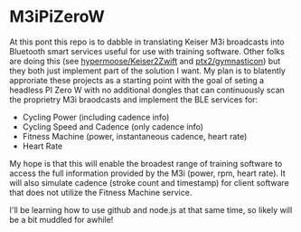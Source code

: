 # M3iPiZeroW
At this pont this repo is to dabble in translating Keiser M3i broadcasts into Bluetooth smart services useful for  use with training software.  Other folks are doing this (see [hypermoose/Keiser2Zwift](https://github.com/hypermoose/Keiser2Zwift) and [ptx2/gymnasticon](https://github.com/ptx2/gymnasticon)) but they both just implement part of the solution I want. My plan is to blatently approriate these projects as a starting point with the goal of seting a headless PI Zero W with no additional dongles that can continuously scan the proprietry M3i braodcasts and implement the BLE services for:
* Cycling Power (including cadence info)
* Cycling Speed and Cadence (only cadence info)
* Fitness Machine (power, instantaneous cadence, heart rate)
* Heart Rate

My hope is that this will enable the broadest range of training software to access the full information provided by the M3i (power, rpm, heart rate).  It will also simulate cadence (stroke count and timestamp) for client software that does not utilize the Fitness Machine service.

I'll be learning how to use github and node.js at that same time, so likely will be a bit muddled for awhile!

